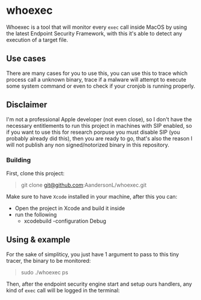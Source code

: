 # whoexec


Whoexec is a tool that will monitor every `exec` call inside MacOS by using the latest Endpoint Security Framework, with this it's able to detect any execution of a target file.


## Use cases

There are many cases for you to use this, you can use this to trace which process call a unknown binary, trace if a malware will attempt to execute some system command or even to check if your cronjob is running properly.

## Disclaimer

I'm not a professional Apple developer (not even close), so I don't have the necessary entitlements to run this project in machines with SIP enabled, so if you want to use this for research porpuse you must disable SIP (you probably already did this),
then you are ready to go, that's also the reason I will not publish any non signed/notorized binary in this repository.

### Building

First, clone this project:

> git clone git@github.com:AandersonL/whoexec.git

Make sure to have `Xcode` installed in your machine, after this you can:

* Open the project in Xcode and build it inside
* run the following
  * xcodebuild -configuration Debug


## Using & example

For the sake of simpliticy, you just have 1 argument to pass to this tiny tracer, the binary to be monitored:

> sudo ./whoexec ps

Then, after the endpoint security engine start and setup ours handlers, any kind of `exec` call will be logged in the terminal:



